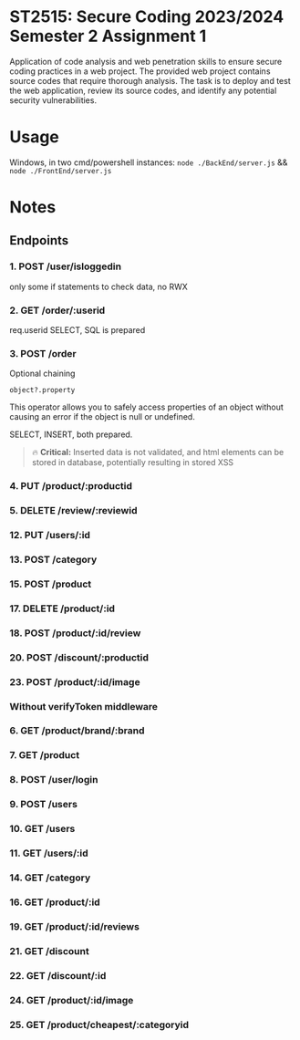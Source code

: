 # ST2515: Secure Coding 2023/2024 Semester 2 Assignment 1

Application of code analysis and web penetration skills to ensure secure coding practices in a web project. The provided web project contains source codes that require thorough analysis. The task is to deploy and test the web application, review its source codes, and identify any potential security vulnerabilities.

# Usage

Windows, in two cmd/powershell instances: ```node ./BackEnd/server.js``` && ```node ./FrontEnd/server.js```

# Notes 

## Endpoints

### 1. POST /user/isloggedin
only some if statements to check data, no RWX
### 2. GET /order/:userid
req.userid SELECT, SQL is prepared
### 3. POST /order
Optional chaining 
```
object?.property
``` 
This operator allows you to safely access properties of an object without causing an error if the object is null or undefined. 

SELECT, INSERT, both prepared. 

> :fire: **Critical:** Inserted data is not validated, and html elements can be stored in database, potentially resulting in stored XSS


### 4. PUT /product/:productid
### 5. DELETE /review/:reviewid
### 12. PUT /users/:id
### 13. POST /category
### 15. POST /product
### 17. DELETE /product/:id
### 18. POST /product/:id/review
### 20. POST /discount/:productid
### 23. POST /product/:id/image

### Without verifyToken middleware

### 6. GET /product/brand/:brand
### 7. GET /product
### 8. POST /user/login
### 9. POST /users
### 10. GET /users
### 11. GET /users/:id
### 14. GET /category
### 16. GET /product/:id
### 19. GET /product/:id/reviews
### 21. GET /discount
### 22. GET /discount/:id
### 24. GET /product/:id/image
### 25. GET /product/cheapest/:categoryid
